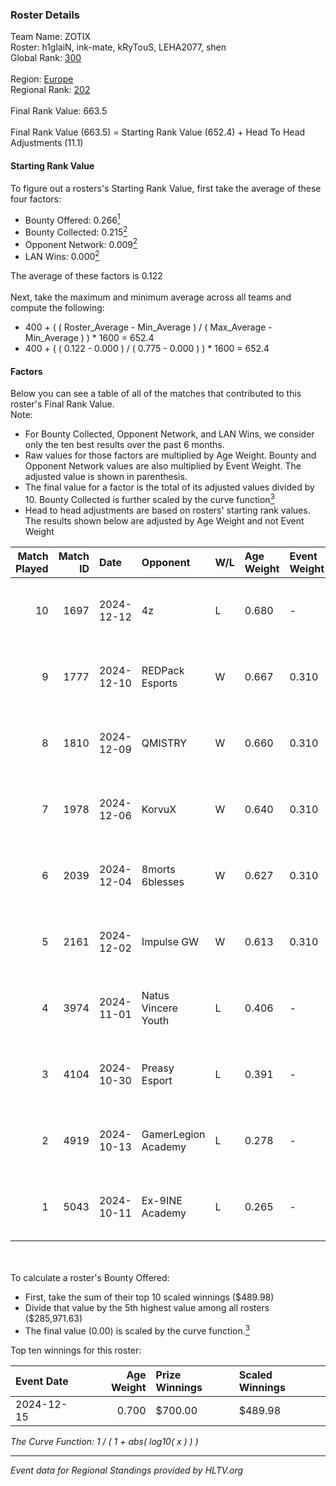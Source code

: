 ### Roster Details<br />
Team Name: ZOTIX<br />
Roster: h1glaiN, ink-mate, kRyTouS, LEHA2077, shen<br />
Global Rank: [300](../../standings_global_2025_02_28.md)<br />
<br />
Region: [Europe]( ../../standings_europe_2025_02_28.md)<br />
Regional Rank: [202]( ../../standings_europe_2025_02_28.md)<br />
<br />
Final Rank Value:  663.5<br />
<br />
Final Rank Value (663.5) = Starting Rank Value (652.4) + Head To Head Adjustments (11.1)<br />

#### Starting Rank Value<br />
To figure out a rosters's Starting Rank Value, first take the average of these four factors:<br />
- Bounty Offered: 0.266[<sup>1</sup>](#table2)
- Bounty Collected: 0.215[<sup>2</sup>](#table1)
- Opponent Network: 0.009[<sup>2</sup>](#table1)
- LAN Wins: 0.000[<sup>2</sup>](#table1)

The average of these factors is 0.122<br />
<br />
Next, take the maximum and minimum average across all teams and compute the following:<br />
- 400 + ( ( Roster_Average - Min_Average ) / ( Max_Average - Min_Average ) ) * 1600 = 652.4
- 400 + ( ( 0.122 - 0.000 ) / ( 0.775 - 0.000 ) ) * 1600 = 652.4


#### Factors<br />
Below you can see a table of all of the matches that contributed to this roster's Final Rank Value.<br />
Note:<br />

- For Bounty Collected, Opponent Network, and LAN Wins, we consider only the ten best results over the past 6 months.
- Raw values for those factors are multiplied by Age Weight. Bounty and Opponent Network values are also multiplied by Event Weight. The adjusted value is shown in parenthesis.
- The final value for a factor is the total of its adjusted values divided by 10. Bounty Collected is further scaled by the curve function[<sup>3</sup>](#curveFunction)
- Head to head adjustments are based on rosters' starting rank values. The results shown below are adjusted by Age Weight and not Event Weight
<span id="table1"></span><br />


| Match Played | Match ID | Date       | Opponent            | W/L | Age Weight | Event Weight | Bounty Collected | Opponent Network | LAN Wins  | H2H Adj. | Roster                                         |
| -: | -: | :- | :- | :- | :- | :- | :- | :- | :- | -: | :- |
|           10 |     1697 | 2024-12-12 | 4z                  | L   | 0.680      | -            | -                | -                | -         |   -10.80 | h1glaiN, ink-mate, kRyTouS, LEHA2077, shen     |
|            9 |     1777 | 2024-12-10 | REDPack Esports     | W   | 0.667      | 0.310        | 0.002 (0.000)    | 0.092 (0.019)    | 0 (0.000) |     9.14 | h1glaiN, ink-mate, kRyTouS, LEHA2077, shen     |
|            8 |     1810 | 2024-12-09 | QMISTRY             | W   | 0.660      | 0.310        | 0.001 (0.000)    | 0.030 (0.006)    | 0 (0.000) |     9.57 | Ganginho, h1glaiN, ink-mate, kRyTouS, LEHA2077 |
|            7 |     1978 | 2024-12-06 | KorvuX              | W   | 0.640      | 0.310        | 0.001 (0.000)    | 0.131 (0.026)    | 0 (0.000) |     9.25 | Ganginho, h1glaiN, ink-mate, kRyTouS, LEHA2077 |
|            6 |     2039 | 2024-12-04 | 8morts 6blesses     | W   | 0.627      | 0.310        | 0.000 (0.000)    | 0.000 (0.000)    | 0 (0.000) |     3.92 | Ganginho, h1glaiN, ink-mate, kRyTouS, LEHA2077 |
|            5 |     2161 | 2024-12-02 | Impulse GW          | W   | 0.613      | 0.310        | 0.008 (0.001)    | 0.186 (0.035)    | 0 (0.000) |    12.55 | Ganginho, h1glaiN, ink-mate, kRyTouS, LEHA2077 |
|            4 |     3974 | 2024-11-01 | Natus Vincere Youth | L   | 0.406      | -            | -                | -                | -         |    -8.87 | Ganginho, h1glaiN, ink-mate, LEHA2077, shen    |
|            3 |     4104 | 2024-10-30 | Preasy Esport       | L   | 0.391      | -            | -                | -                | -         |    -3.41 | Ganginho, h1glaiN, ink-mate, LEHA2077, shen    |
|            2 |     4919 | 2024-10-13 | GamerLegion Academy | L   | 0.278      | -            | -                | -                | -         |    -5.56 | h1glaiN, ink-mate, kRyTouS, LEHA2077, shen     |
|            1 |     5043 | 2024-10-11 | Ex-9INE Academy     | L   | 0.265      | -            | -                | -                | -         |    -4.70 | h1glaiN, ink-mate, kRyTouS, LEHA2077, shen     |

<br />
<span id="table2"></span><br />
To calculate a roster's Bounty Offered:<br />

- First, take the sum of their top 10 scaled winnings ($489.98)
- Divide that value by the 5th highest value among all rosters ($285,971.63)
- The final value (0.00) is scaled by the curve function.[<sup>3</sup>](#curveFunction)

Top ten winnings for this roster:<br />

| Event Date | Age Weight | Prize Winnings | Scaled Winnings |
| :- | -: | :- | :- |
| 2024-12-15 |      0.700 | $700.00        | $489.98         |


<span id="curveFunction"></span>_The Curve Function: 1 / ( 1 + abs( log10( x ) ) )_<br />

---
_Event data for Regional Standings provided by HLTV.org_<br />
